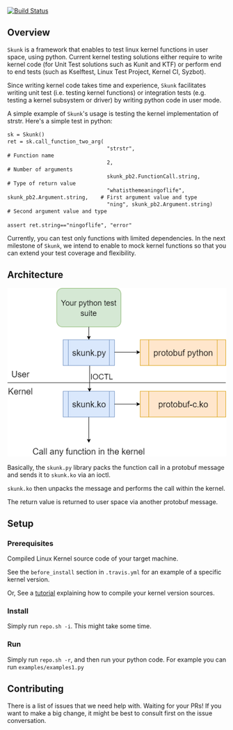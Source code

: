 [![Build Status](https://travis-ci.com/carmeli-tamir/skunk.svg?token=fDEfs6sB6P1mJ2TXGVqR&branch=master)](https://travis-ci.com/carmeli-tamir/skunk)

## Overview

`Skunk` is a framework that enables to test linux kernel functions in user space, using python.
Current kernel testing solutions either require to write kernel code (for Unit Test solutions such as Kunit and KTF) 
or perform end to end tests (such as Kselftest, Linux Test Project, Kernel CI, Syzbot).

Since writing kernel code takes time and experience, `Skunk` facilitates
writing unit test (i.e. testing kernel functions) or integration tests (e.g. testing a kernel subsystem or driver)
by writing python code in user mode.

A simple example of `Skunk`'s usage is testing the kernel implementation of strstr.
Here's a simple test in python:

```
sk = Skunk()
ret = sk.call_function_two_arg(
                                "strstr",                                               # Function name
                                2,                                                      # Number of arguments
                                skunk_pb2.FunctionCall.string,                          # Type of return value
                                "whatisthemeaningoflife", skunk_pb2.Argument.string,    # First argument value and type
                                "ning", skunk_pb2.Argument.string)                      # Second argument value and type

assert ret.string=="ningoflife", "error"
```

Currently, you can test only functions with limited dependencies. In the next milestone of `Skunk`, we intend to enable to mock kernel functions
so that you can extend your test coverage and flexibility.

## Architecture
![Skunk Architecture](https://github.com/carmeli-tamir/skunk/blob/readme/doc/skunk_arch.png)

Basically, the `skunk.py` library packs the function call in a protobuf message and sends it to `skunk.ko` via an ioctl.

`skunk.ko` then unpacks the message and performs the call within the kernel. 

The return value is returned to user space via another protobuf message.

## Setup
### Prerequisites
Compiled Linux Kernel source code of your target machine.

See the `before_install` section in `.travis.yml` for an example of a specific kernel version.

Or, See a [tutorial](https://www.freecodecamp.org/news/building-and-installing-the-latest-linux-kernel-from-source-6d8df5345980/ "Compile kernel tutorial")  explaining how to compile your kernel version sources.

### Install
Simply run `repo.sh -i`. This might take some time.

### Run
Simply run `repo.sh -r`, and then run your python code. For example you can run `examples/examples1.py`

## Contributing
There is a list of issues that we need help with. Waiting for your PRs!
If you want to make a big change, it might be best to consult first on the issue conversation.